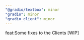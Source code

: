 ```yaml
---
"@gradio/textbox": minor
"gradio": minor
"gradio_client": minor
---
```


feat:Some fixes to the Clients [WIP]
